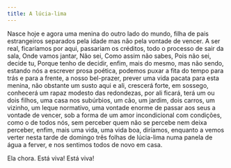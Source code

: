 ```yaml
---
title: A lúcia-lima
---
```


Nasce hoje e agora uma menina do outro lado do mundo, filha de pais estrangeiros separados pela idade mas não pela vontade de vencer. A ser real, ficaríamos por aqui, passariam os créditos, todo o processo de sair da sala, Onde vamos jantar, Não sei, Como assim não sabes, Pois não sei, decide tu, Porque tenho de decidir, enfim, mais do mesmo, mas não sendo, estando nós a escrever prosa poética, podemos puxar a fita do tempo para trás e para a frente, a nosso bel-prazer, prever uma vida pacata para esta menina, não obstante um susto aqui e ali, crescerá forte, em sossego, conhecerá um rapaz modesto das redondezas, por ali ficará, terá um ou dois filhos, uma casa nos subúrbios, um cão, um jardim, dois carros, um vizinho, um leque normativo, uma vontade enorme de passar aos seus a vontade de vencer, sob a forma de um amor incondicional com condições, como o de todos nós, sem perceber quem não se percebe nem deixa perceber, enfim, mais uma vida, uma vida boa, diríamos, enquanto a vemos verter nesta tarde de domingo três folhas de lúcia-lima numa panela de água a ferver, e nos sentimos todos de novo em casa.

Ela chora. Está viva! Está viva!